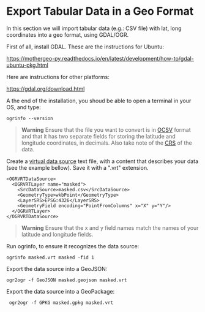 # Export Tabular Data in a Geo Format

In this section we will import tabular data (e.g.: CSV file) with lat, long coordinates into a geo format, using GDAL/OGR.

First of all, install GDAL. These are the instructions for Ubuntu:

https://mothergeo-py.readthedocs.io/en/latest/development/how-to/gdal-ubuntu-pkg.html

Here are instructions for other platforms:

https://gdal.org/download.html

A the end of the installation, you shoud be able to open a terminal in your OS, and type:

```
ogrinfo --version
```

> **Warning**
> Ensure that the file you want to convert is in [OCSV](https://en.wikipedia.org/wiki/Comma-separated_values) format and that it has two separate fields for storing the latitude and longitude coordinates, in decimals. Also take note of the [CRS](https://en.wikipedia.org/wiki/Spatial_reference_system) of the data.


Create a [virtual data source](https://gdal.org/drivers/vector/vrt.html) text file, with a content that describes your data (see the example bellow). Save it with a ".vrt" extension.

```
<OGRVRTDataSource>
  <OGRVRTLayer name="masked">
    <SrcDataSource>masked.csv</SrcDataSource>
    <GeometryType>wkbPoint</GeometryType>
    <LayerSRS>EPSG:4326</LayerSRS>
    <GeometryField encoding="PointFromColumns" x="X" y="Y"/>
  </OGRVRTLayer>
</OGRVRTDataSource>
```

> **Warning**
> Ensure that the x and y field names match the names of your latitude and longitude fields.

Run ogrinfo, to ensure it recognizes the data source:

```
ogrinfo masked.vrt masked -fid 1
```

Export the data source into a GeoJSON:

```
ogr2ogr -f GeoJSON masked.geojson masked.vrt
```

Export the data source into a GeoPackage:

```
 ogr2ogr -f GPKG masked.gpkg masked.vrt
```